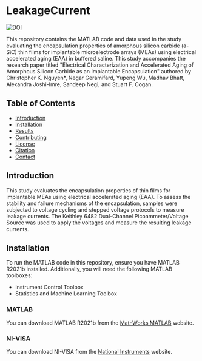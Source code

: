 # LeakageCurrent

[![DOI](https://zenodo.org/badge/DOI/10.5281/zenodo.14583696.svg)](https://doi.org/10.5281/zenodo.14583696)

This repository contains the MATLAB code and data used in the study evaluating the encapsulation properties of amorphous silicon carbide (a-SiC) thin films for implantable microelectrode arrays (MEAs) using electrical accelerated aging (EAA) in buffered saline. This study accompanies the research paper titled "Electrical Characterization and Accelerated Aging of Amorphous Silicon Carbide as an Implantable Encapsulation" authored by Christopher K. Nguyen*, Negar Geramifard, Yupeng Wu, Madhav Bhatt, Alexandra Joshi-Imre, Sandeep Negi, and Stuart F. Cogan.

## Table of Contents
- [Introduction](#introduction)
- [Installation](#installation)
- [Results](#results)
- [Contributing](#contributing)
- [License](#license)
- [Citation](#citation)
- [Contact](#contact)

## Introduction
This study evaluates the encapsulation properties of thin films for implantable MEAs using electrical accelerated aging (EAA). To assess the stability and failure mechanisms of the encapsulation, samples were subjected to voltage cycling and stepped voltage protocols to measure leakage currents.
The Keithley 6482 Dual-Channel Picoammeter/Voltage Source was used to apply the voltages and measure the resulting leakage currents.

## Installation
To run the MATLAB code in this repository, ensure you have MATLAB R2021b installed. Additionally, you will need the following MATLAB toolboxes:
- Instrument Control Toolbox
- Statistics and Machine Learning Toolbox

### MATLAB
You can download MATLAB R2021b from the [MathWorks MATLAB](https://www.mathworks.com/products/matlab.html) website.

### NI-VISA
You can download NI-VISA from the [National Instruments](https://www.ni.com/en-us/support/downloads/drivers/download.ni-visa.html) website.
